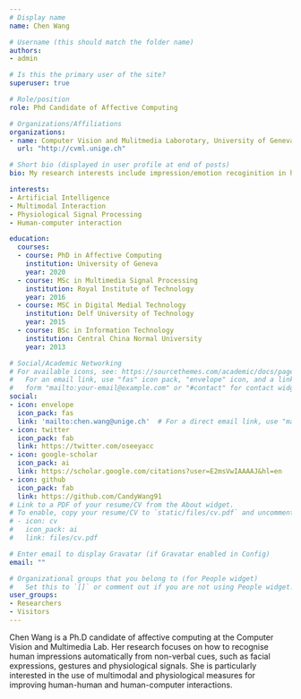 ```yaml
---
# Display name
name: Chen Wang

# Username (this should match the folder name)
authors:
- admin

# Is this the primary user of the site?
superuser: true

# Role/position
role: Phd Candidate of Affective Computing

# Organizations/Affiliations
organizations:
- name: Computer Vision and Mulitmedia Laborotary, University of Geneva
  url: "http://cvml.unige.ch"

# Short bio (displayed in user profile at end of posts)
bio: My research interests include impression/emotion recoginition in human-human interaction and human-robot/agent interaction.

interests:
- Artificial Intelligence
- Multimodal Interaction
- Physiological Signal Processing
- Human-computer interaction

education:
  courses:
  - course: PhD in Affective Computing
    institution: University of Geneva
    year: 2020
  - course: MSc in Multimedia Signal Processing
    institution: Royal Institute of Technology
    year: 2016
  - course: MSC in Digital Medial Technology
    institution: Delf University of Technology
    year: 2015
  - course: BSc in Information Technology
    institution: Central China Normal University
    year: 2013

# Social/Academic Networking
# For available icons, see: https://sourcethemes.com/academic/docs/page-builder/#icons
#   For an email link, use "fas" icon pack, "envelope" icon, and a link in the
#   form "mailto:your-email@example.com" or "#contact" for contact widget.
social:
- icon: envelope
  icon_pack: fas
  link: 'mailto:chen.wang@unige.ch'  # For a direct email link, use "mailto:test@example.org".
- icon: twitter
  icon_pack: fab
  link: https://twitter.com/oseeyacc
- icon: google-scholar
  icon_pack: ai
  link: https://scholar.google.com/citations?user=E2msVwIAAAAJ&hl=en
- icon: github
  icon_pack: fab
  link: https://github.com/CandyWang91
# Link to a PDF of your resume/CV from the About widget.
# To enable, copy your resume/CV to `static/files/cv.pdf` and uncomment the lines below.
# - icon: cv
#   icon_pack: ai
#   link: files/cv.pdf

# Enter email to display Gravatar (if Gravatar enabled in Config)
email: ""

# Organizational groups that you belong to (for People widget)
#   Set this to `[]` or comment out if you are not using People widget.
user_groups:
- Researchers
- Visitors
---
```


Chen Wang is a Ph.D candidate of affective computing at the Computer Vision and Multimedia Lab. 
Her research focuses on how to recognise human impressions automatically from non-verbal cues, such as facial expressions, gestures and physiological signals.
She is particularly interested in the use of multimodal and physiological measures for improving human-human and human-computer interactions.
